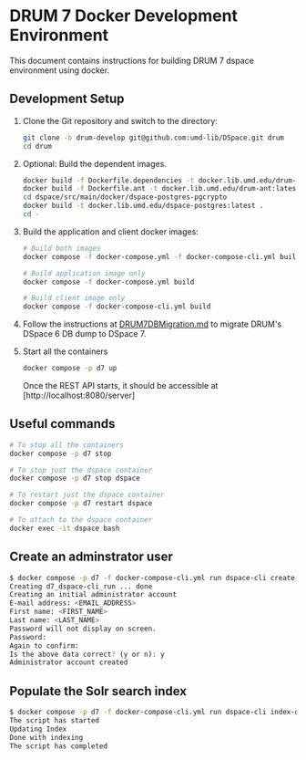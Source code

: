 # DRUM 7 Docker Development Environment

This document contains instructions for building DRUM 7 dspace environment
using docker.

## Development Setup

1. Clone the Git repository and switch to the directory:

    ```bash
    git clone -b drum-develop git@github.com:umd-lib/DSpace.git drum
    cd drum
    ```

2. Optional: Build the dependent images.

    ```bash
    docker build -f Dockerfile.dependencies -t docker.lib.umd.edu/drum-dependencies-7_x:latest .
    docker build -f Dockerfile.ant -t docker.lib.umd.edu/drum-ant:latest .
    cd dspace/src/main/docker/dspace-postgres-pgcrypto
    docker build -t docker.lib.umd.edu/dspace-postgres:latest .
    cd -
    ```

3. Build the application and client docker images:

    ```bash
    # Build both images
    docker compose -f docker-compose.yml -f docker-compose-cli.yml build

    # Build application image only
    docker compose -f docker-compose.yml build

    # Build client image only
    docker compose -f docker-compose-cli.yml build
    ```

4. Follow the instructions at [DRUM7DBMigration.md](./DRUM7DBMigration.md) to migrate DRUM's DSpace 6 DB dump to DSpace 7.

5. Start all the containers

    ```bash
    docker compose -p d7 up
    ```

    Once the REST API starts, it should be accessible at [http://localhost:8080/server]

## Useful commands

```bash
# To stop all the containers
docker compose -p d7 stop

# To stop just the dspace container
docker compose -p d7 stop dspace

# To restart just the dspace container
docker compose -p d7 restart dspace

# To attach to the dspace container
docker exec -it dspace bash
```

## Create an adminstrator user

```bash
$ docker compose -p d7 -f docker-compose-cli.yml run dspace-cli create-administrator
Creating d7_dspace-cli_run ... done
Creating an initial administrator account
E-mail address: <EMAIL_ADDRESS>
First name: <FIRST_NAME>
Last name: <LAST_NAME>
Password will not display on screen.
Password:
Again to confirm:
Is the above data correct? (y or n): y
Administrator account created
```

## Populate the Solr search index

```bash
$ docker compose -p d7 -f docker-compose-cli.yml run dspace-cli index-discovery
The script has started
Updating Index
Done with indexing
The script has completed
```
